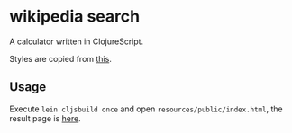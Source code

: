 # wikipedia search

A calculator written in ClojureScript.

Styles are copied from [this](http://codepen.io/FreeCodeCamp/full/zrRzMR).


## Usage

Execute `lein cljsbuild once` and open `resources/public/index.html`, the result page is [here](https://www.cern.cc/caculator/index.html).



